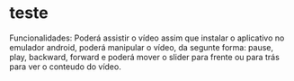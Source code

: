 # teste

Funcionalidades:
Poderá assistir o vídeo assim que instalar o aplicativo no emulador android, poderá manipular o vídeo, da segunte forma: pause, play, backward, forward e poderá mover o slider para frente ou para trás para ver o conteudo do vídeo. 